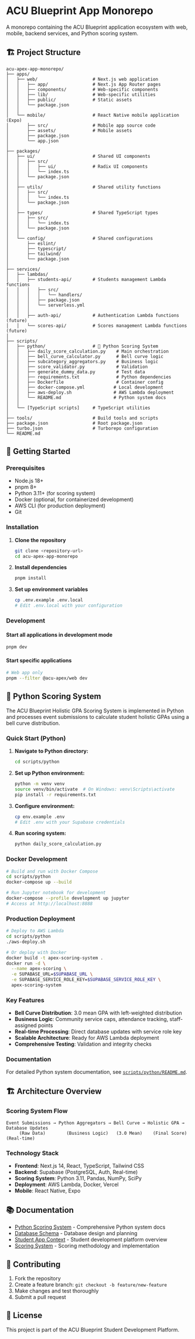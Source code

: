 # ACU Blueprint App Monorepo

A monorepo containing the ACU Blueprint application ecosystem with web, mobile, backend services, and Python scoring system.

## 🏗️ Project Structure

```
acu-apex-app-monorepo/
├── apps/
│   ├── web/                     # Next.js web application
│   │   ├── app/                 # Next.js App Router pages
│   │   ├── components/          # Web-specific components
│   │   ├── lib/                 # Web-specific utilities
│   │   ├── public/              # Static assets
│   │   └── package.json
│   │
│   └── mobile/                  # React Native mobile application (Expo)
│       ├── src/                 # Mobile app source code
│       ├── assets/              # Mobile assets
│       ├── package.json
│       └── app.json
│
├── packages/
│   ├── ui/                      # Shared UI components
│   │   ├── src/
│   │   │   ├── ui/              # Radix UI components
│   │   │   └── index.ts
│   │   └── package.json
│   │
│   ├── utils/                   # Shared utility functions
│   │   ├── src/
│   │   │   └── index.ts
│   │   └── package.json
│   │
│   ├── types/                   # Shared TypeScript types
│   │   ├── src/
│   │   │   └── index.ts
│   │   └── package.json
│   │
│   └── config/                  # Shared configurations
│       ├── eslint/
│       ├── typescript/
│       ├── tailwind/
│       └── package.json
│
├── services/
│   ├── lambdas/
│   │   ├── students-api/        # Students management Lambda functions
│   │   │   ├── src/
│   │   │   │   └── handlers/
│   │   │   ├── package.json
│   │   │   └── serverless.yml
│   │   │
│   │   ├── auth-api/            # Authentication Lambda functions (future)
│   │   └── scores-api/          # Scores management Lambda functions (future)
│
├── scripts/
│   ├── python/                  # 🐍 Python Scoring System
│   │   ├── daily_score_calculation.py    # Main orchestration
│   │   ├── bell_curve_calculator.py      # Bell curve logic
│   │   ├── subcategory_aggregators.py    # Business logic
│   │   ├── score_validator.py            # Validation
│   │   ├── generate_dummy_data.py        # Test data
│   │   ├── requirements.txt              # Python dependencies
│   │   ├── Dockerfile                    # Container config
│   │   ├── docker-compose.yml           # Local development
│   │   ├── aws-deploy.sh                # AWS Lambda deployment
│   │   └── README.md                    # Python system docs
│   │
│   └── [TypeScript scripts]     # TypeScript utilities
│
├── tools/                       # Build tools and scripts
├── package.json                 # Root package.json
├── turbo.json                   # Turborepo configuration
└── README.md
```

## 🚀 Getting Started

### Prerequisites

- Node.js 18+ 
- pnpm 8+
- Python 3.11+ (for scoring system)
- Docker (optional, for containerized development)
- AWS CLI (for production deployment)
- Git

### Installation

1. **Clone the repository**
   ```bash
   git clone <repository-url>
   cd acu-apex-app-monorepo
   ```

2. **Install dependencies**
   ```bash
   pnpm install
   ```

3. **Set up environment variables**
   ```bash
   cp .env.example .env.local
   # Edit .env.local with your configuration
   ```

### Development

#### Start all applications in development mode
```bash
pnpm dev
```

#### Start specific applications
```bash
# Web app only
pnpm --filter @acu-apex/web dev
```

## 🐍 Python Scoring System

The ACU Blueprint Holistic GPA Scoring System is implemented in Python and processes event submissions to calculate student holistic GPAs using a bell curve distribution.

### Quick Start (Python)

1. **Navigate to Python directory:**
   ```bash
   cd scripts/python
   ```

2. **Set up Python environment:**
   ```bash
   python -m venv venv
   source venv/bin/activate  # On Windows: venv\Scripts\activate
   pip install -r requirements.txt
   ```

3. **Configure environment:**
   ```bash
   cp env.example .env
   # Edit .env with your Supabase credentials
   ```

4. **Run scoring system:**
   ```bash
   python daily_score_calculation.py
   ```

### Docker Development

```bash
# Build and run with Docker Compose
cd scripts/python
docker-compose up --build

# Run Jupyter notebook for development
docker-compose --profile development up jupyter
# Access at http://localhost:8888
```

### Production Deployment

```bash
# Deploy to AWS Lambda
cd scripts/python
./aws-deploy.sh

# Or deploy with Docker
docker build -t apex-scoring-system .
docker run -d \
  --name apex-scoring \
  -e SUPABASE_URL=$SUPABASE_URL \
  -e SUPABASE_SERVICE_ROLE_KEY=$SUPABASE_SERVICE_ROLE_KEY \
  apex-scoring-system
```

### Key Features

- **Bell Curve Distribution**: 3.0 mean GPA with left-weighted distribution
- **Business Logic**: Community service caps, attendance tracking, staff-assigned points
- **Real-time Processing**: Direct database updates with service role key
- **Scalable Architecture**: Ready for AWS Lambda deployment
- **Comprehensive Testing**: Validation and integrity checks

### Documentation

For detailed Python system documentation, see [`scripts/python/README.md`](scripts/python/README.md).

## 🏗️ Architecture Overview

### Scoring System Flow

```
Event Submissions → Python Aggregators → Bell Curve → Holistic GPA → Database Updates
     (Raw Data)        (Business Logic)   (3.0 Mean)    (Final Score)   (Real-time)
```

### Technology Stack

- **Frontend**: Next.js 14, React, TypeScript, Tailwind CSS
- **Backend**: Supabase (PostgreSQL, Auth, Real-time)
- **Scoring System**: Python 3.11, Pandas, NumPy, SciPy
- **Deployment**: AWS Lambda, Docker, Vercel
- **Mobile**: React Native, Expo

## 📚 Documentation

- [Python Scoring System](scripts/python/README.md) - Comprehensive Python system docs
- [Database Schema](docs/DATABASE_SCHEMA_PLANNING.md) - Database design and planning
- [Student App Context](docs/STUDENT_APP_CONTEXT.md) - Student development platform overview
- [Scoring System](docs/scoring_system.md) - Scoring methodology and implementation

## 🤝 Contributing

1. Fork the repository
2. Create a feature branch: `git checkout -b feature/new-feature`
3. Make changes and test thoroughly
4. Submit a pull request

## 📄 License

This project is part of the ACU Blueprint Student Development Platform. 